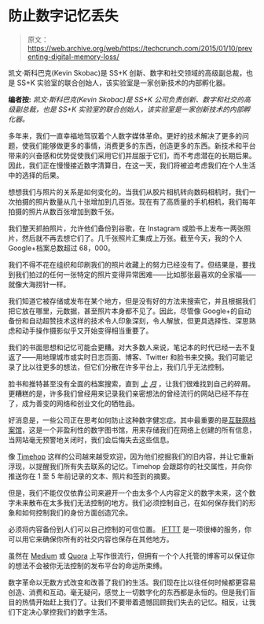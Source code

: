 # 防止数字记忆丢失 

> 原文：<https://web.archive.org/web/https://techcrunch.com/2015/01/10/preventing-digital-memory-loss/>

凯文·斯科巴克(Kevin Skobac)是 SS+K 创新、数字和社交领域的高级副总裁，也是 SS+K 实验室的联合创始人，该实验室是一家创新技术的内部孵化器。

**编者按:** *凯文·斯科巴克(Kevin Skobac)是 SS+K 公司负责创新、数字和社交的高级副总裁，也是 SS+K 实验室的联合创始人，该实验室是一家创新技术的内部孵化器。*

多年来，我们一直幸福地驾驭着个人数字媒体革命。更好的技术解决了更多的问题，使我们能够做更多的事情，消费更多的东西，创造更多的东西。新技术和平台带来的兴奋感和优势促使我们采用它们并屈服于它们，而不考虑潜在的长期后果。因此，我们正在慢慢接近数字清算日，在这一天，我们将被迫考虑我们在个人生活中的选择的后果。

想想我们与照片的关系是如何变化的。当我们从胶片相机转向数码相机时，我们一次拍摄的照片数量从几十张增加到几百张。现在有了高质量的手机相机，我们每年拍摄的照片从数百张增加到数千张。

我们整天抓拍照片，允许他们备份到谷歌，在 Instagram 或脸书上发布一两张照片，然后就不再去想它们了。几千张照片汇集成上万张。截至今天，我的个人 Google+档案总数超过 68，000。

我们不得不花在组织和印刷我们的照片收藏上的努力已经没有了。但结果是，要找到我们拍过的任何一张特定的照片变得异常困难——比如那张最喜欢的全家福——就像大海捞针一样。

我们知道它被存储或发布在某个地方，但是没有好的方法来搜索它，并且根据我们把它放在哪里，元数据，甚至照片本身都不见了。因此，尽管像 Google+的自动备份和自动超赞技术这样的技术令人印象深刻，令人解放，但更具选择性、深思熟虑和动手操作摄影似乎又开始变得相当重要了。

我们的书面思想和记忆可能会更糟。对大多数人来说，笔记本的时代已经一去不复返了——用地理城市或实时日志页面、博客、Twitter 和脸书来交换。我们可能记录了比以往更多的想法，但它们分散在许多平台上，我们几乎无法控制。

脸书和推特甚至没有全面的档案搜索，直到 *[上](https://web.archive.org/web/20221128095434/http://newsroom.fb.com/news/2014/12/updates-to-facebook-search/) [月](https://web.archive.org/web/20221128095434/https://blog.twitter.com/2014/building-a-complete-tweet-index)* ，让我们很难找到自己的碎屑。更糟糕的是，许多我们曾经用来记录我们亲密想法的曾经流行的网站已经不存在了，成为善变的网络和创业文化的牺牲品。

好消息是，一些公司正在思考如何防止这种数字健忘症。其中最重要的是[互联网档案馆](https://web.archive.org/web/20221128095434/https://archive.org/index.php)，这是一个非盈利性的数字图书馆，用来存储我们在网络上创建的所有信息，当网站毫无预警地关闭时，我们会后悔失去这些信息。

像 [Timehop](https://web.archive.org/web/20221128095434/http://www.timehop.com/) 这样的公司越来越受欢迎，因为他们挖掘我们的旧内容，并让它重新浮现，以提醒我们所有失去联系的记忆。Timehop 会跟踪你的社交属性，并向你推送你在 1 至 5 年前记录的文本、照片和签到的摘要。

但是，我们不能仅仅依靠公司来避开一个由太多个人内容定义的数字未来，这个数字未来散布在太多我们无法控制的地方。我们必须控制自己，在如何保存我们的形象和如何控制我们的身份方面创造冗余。

必须将内容备份到人们可以自己控制的可信位置。 [IFTTT](https://web.archive.org/web/20221128095434/http://www.ifttt.com/) 是一项很棒的服务，你可以用它来确保你所有的社交内容也保存在其他地方。

虽然在 [Medium](https://web.archive.org/web/20221128095434/http://www.medium.com/) 或 [Quora](https://web.archive.org/web/20221128095434/http://www.quora.com/) 上写作很流行，但拥有一个个人托管的博客可以保证你的想法不会被你无法控制的发布平台的命运所束缚。

数字革命以无数方式改变和改善了我们的生活。我们现在比以往任何时候都更容易创造、消费和互动。毫无疑问，感觉上一切数字化的东西都是永恒的。但是我们盲目的热情开始赶上我们了。让我们不要带着遗憾回顾我们失去的记忆。相反，让我们下定决心掌控我们的数字生活。